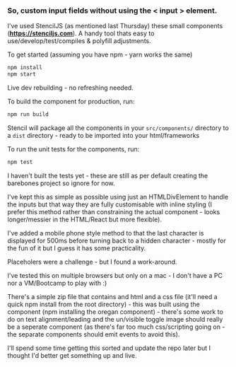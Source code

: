 
### So, custom input fields without using the < input > element.

I've used StencilJS (as mentioned last Thursday) these small components (**https://stenciljs.com**). A handy tool thats easy to use/develop/test/compiles & polyfill adjustments. 


To get started (assuming you have npm - yarn works the same)

```bash
npm install
npm start
```

Live dev rebuilding - no refreshing needed.

To build the component for production, run:

```bash
npm run build
```

Stencil will package all the components in your ```src/components/``` directory to a ```dist``` directory - ready to be imported into your html/frameworks


To run the unit tests for the components, run:
```bash
npm test
```


I haven't built the tests yet - these are still as per default creating the barebones project so ignore for now.

I've kept this as simple as possible using just an HTMLDivElement to handle the inputs but that way they are fully customisable with inline styling (I prefer this method rather than constraining the actual component - looks longer/messier in the HTML/React but more flexible).

I've added a mobile phone style method to that the last character is displayed for 500ms before turning back to a hidden character - mostly for the fun of it but I guess it has some practicality.

Placeholers were a challenge - but I found a work-around.

I've tested this on multiple browsers but only on a mac - I don't have a PC nor a VM/Bootcamp to play with :)

There's a simple zip file that contains and html and a css file (it'll need a quick npm install from the root directory) - this was built using the component (npm installing the oregan component) - there's some work to do on text alignment/leading and the un/visible toggle image should really be a seperate component (as there's far too much css/scripting going on - the separate components should emit events to avoid this).

I'll spend some time getting this sorted and update the repo later but I thought I'd better get something up and live.
